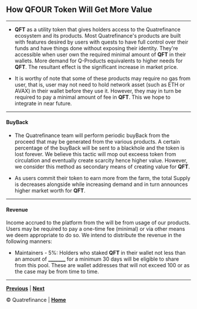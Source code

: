 ## How **QFOUR Token** Will Get More Value

------------------------------------------

- **QFT** as a utility token that gives holders access to the Quatrefinance ecosystem and its products. Most Quatrefinance's products are built with features desired by users with quests to have full control over their funds and have things done without exposing their identity. They're accessible when user own the required minimal amount of **QFT** in their wallets. More demand for Q-Products equivalents to higher needs for **QFT**. The resultant effect is the significant increase in market price.

- It is worthy of note that some of these products may require no gas from user, that is, user may not need to hold network asset (such as ETH or AVAX) in their wallet before they use it. However, they may in turn be required to pay a minimal amount of fee in **QFT**. This we hope to integrate in near future.

---------------

#### BuyBack
- The Quatrefinance team will perform periodic buyBack from the proceed that may be generated from the various products. A certain percentage of the buyBack will be sent to a blackhole and the token is lost forever. We believe this tactic will mop out exceess token from circulation and eventually create scarcity hence higher value. However, we consider this method as secondary means of creating value for **QFT**.

- As users commit their token to earn more from the farm, the total Supply is decreases alongside while increasing demand and in turn announces higher market worth for **QFT**.

-------------------

#### Revenue

Income accrued to the platform from the will be from usage of our products. Users may be required to pay a one-time fee (minimal) or via other means we deem appropriate to do so. We intend to distribute the revenue in the following manners:

- Maintainers - 5%: Holders who staked **QFT** in their wallet not less than an amount of **_______** for a minimum 30 days will be eligible to share from this pool. These are wallet addresses that will not exceed 100 or as the case may be from time to time.


--------------------------

**[Previous]()** | **[Next]()**

:copyright: Quatrefinance | **[Home](https://github.com/Quatre-Finance/Q-paper#concept-overview)**